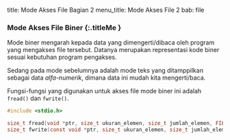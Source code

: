 title: Mode Akses File Bagian 2
menu_title: Mode Akses File 2
bab: file


### <i class="fa fa-info-circle"></i> Mode Akses File Biner {:.titleMe }

Mode biner mengarah kepada data yang dimengerti/dibaca oleh program yang mengakses file tersebut. Datanya merupakan representasi kode biner sesuai kebutuhan program pengakses.

Sedang pada mode sebelumnya adalah mode teks yang ditamppilkan sebagai data _alfa-numerik_, dimana data ini mudah kita mengerti/baca.

Fungsi-fungsi yang digunakan untuk akses file mode biner ini adalah `fread()` dan `fwrite()`. 

``` c
#include <stdio.h>

size_t fread(void *ptr, size_t ukuran_elemen, size_t jumlah_elemen, FILE *stream);
size_t fwrite(const void *ptr, size_t ukuran_elemen, size_t jumlah_elemen, FILE *stream);
```
